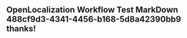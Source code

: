 <properties
ms.topic="hero-topic"
ms.test1="hero-topic"
ms.test2="test"/>


## OpenLocalization Workflow Test MarkDown 488cf9d3-4341-4456-b168-5d8a42390bb9 thanks!



<!--HONumber=Jul16_HO2-->


